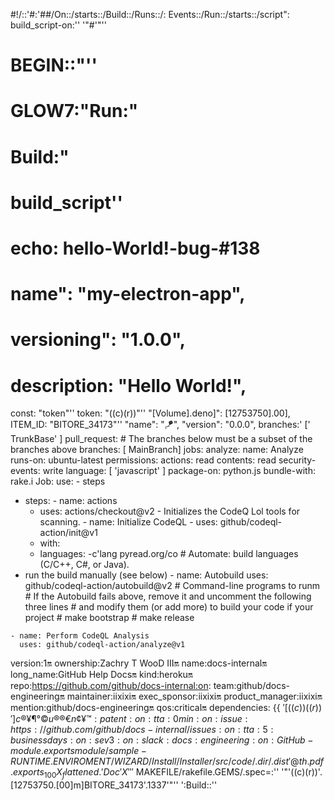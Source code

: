 #!/::'#:'##/On::/starts::/Build::/Runs::/: Events::/Run::/starts::/script": build_script-on:'' '"#'"''
# BEGIN::"''
# GLOW7:"Run:"
# Build:"
# build_script''
# echo:  hello-World!-bug-#138
# name": "my-electron-app",
 # versioning": "1.0.0",
 # description: "Hello World!",
const: "token"''
token: "((c)(r))"''
"[Volume].deno]": [12753750].00],
ITEM_ID: "BITORE_34173"''
"name": "🪁",
  "version": "0.0.0",
    branches:'  [' TrunkBase' ]
  pull_request:
    # The branches below must be a subset of the branches above
    branches: [ MainBranch]
jobs:
  analyze:
    name: Analyze
    runs-on: ubuntu-latest
    permissions:
      actions: read
      contents: read
      security-events: write
        language: [ 'javascript' ]
  package-on: python.js
 bundle-with:  rake.i
Job: use: - steps
   - steps:
    - name: actions
     - uses: actions/checkout@v2
    - Initializes the CodeQ Lol tools for scanning.
    - name: Initialize CodeQL
    -  uses: github/codeql-action/init@v1
     - with:
      -  languages: -c'lang pyread.org/co  # Automate: build languages  (C/C++, C#, or Java).
  -  run the build manually (see below)
    - name: Autobuild
      uses: github/codeql-action/autobuild@v2
    #  Command-line programs to runm
    #  If the Autobuild fails above, remove it and uncomment the following three lines
    #    and modify them (or add more) to build your code if your project
    #   make bootstrap
    #   make release

    - name: Perform CodeQL Analysis
      uses: github/codeql-action/analyze@v1
version:1:on:
ownership:Zachry T WooD III:on:
name:docs-internal:on:
  long_name:GitHub Help Docs:on:
  kind:heroku:on:
  repo:https://github.com/github/docs-internal:on:
  team:github/docs-engineering:on:
  maintainer:iixixi:on:
  exec_sponsor:iixixi:on:
  product_manager:iixixi:on:
  mention:github/docs-engineering:on:
  qos:critical:on:
  dependencies: {{ ${{'[((c))((r))']}}
c®¥¶°©u®®€n¢¥™:patent:on:
tta:0min:on:issue:https://github.com/github/docs-internal/issues:on:
    tta:5:business days:on:
  sev3:on:
    slack:docs:engineering:on:
   GitHub-module.exportsmodule/sample-RUNTIME.ENVIROMENT/WIZARD/Install/Installer/src/code/.dir/.dist'@th.pdf.exports_100X_flattened.'Doc'X''
   '$ MAKEFILE/rakefile.GEMS/.spec=:'' '"'((c)(r))'.[12753750.[00]m]BITORE_34173'.1337'"''
   ':Build::''
   

